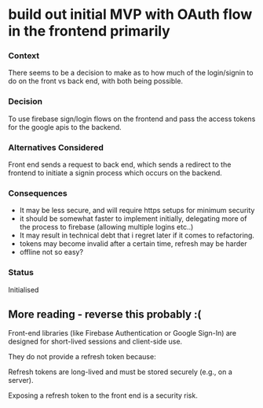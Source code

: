 # build out initial MVP with OAuth flow in the frontend primarily

### Context
There seems to be a decision to make as to how much of the login/signin to do on the front vs back end, with both being possible. 

### Decision
To use firebase sign/login flows on the frontend and pass the access tokens for the google apis to the backend.

### Alternatives Considered
Front end sends a request to back end, which sends a redirect to the frontend to initiate a signin process which occurs on the backend. 

### Consequences
- It may be less secure, and will require https setups for minimum security  
- it should be somewhat faster to implement initially, delegating more of the process to firebase (allowing multiple logins etc..) 
- It may result in technical debt that i regret later if it comes to refactoring.
- tokens may become invalid after a certain time, refresh may be harder
- offline not so easy?

### Status
Initialised

## More reading - reverse this probably :(
Front-end libraries (like Firebase Authentication or Google Sign-In) are designed for short-lived sessions and client-side use.

They do not provide a refresh token because:

Refresh tokens are long-lived and must be stored securely (e.g., on a server).

Exposing a refresh token to the front end is a security risk.